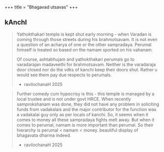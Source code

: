+++
title = "Bhagavad utsavas"
+++
## kAnchI
> Yathokthakari temple is kept shut early morning - when Varadan is coming through those streets during his brahmotsavam. It is not even a question of an acharya of one or the other sampradaya. Perumal himself is treated so based on the namam sported on his vahanam. 
> 
> Of course, ashtabhujam and yathokthakari perumals go to varadarajan madaveethi for brahmotsavam. Neither is the varadaraja door closed nor do the vdks of kanchi keep their doors shut. Rather u would see them pay due respects to perumals.
> 
> - ravilochanaH 2025


> Further comedy cum hypocrisy is this - this temple is managed by a local trustee and is not under govt HRCE. When recently samprokshanam was done, they did not have any problem in soliciting funds from vadakalais and the major contributor for the function was a vadakalai guy only as per locals of kanchi. So, it seems when it comes to money all these sampradaya fights melt away. But when it comes to perumal, namam is more important than perumal. So their hierarchy is perumal < namam < money. beautiful display of bhagavata dharma indeed.
> 
> - ravilochanaH 2025
